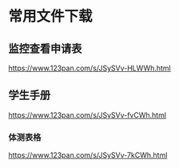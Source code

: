 # 常用文件下载

## 监控查看申请表

https://www.123pan.com/s/JSySVv-HLWWh.html

## 学生手册

https://www.123pan.com/s/JSySVv-fvCWh.html

### 体测表格

https://www.123pan.com/s/JSySVv-7kCWh.html

